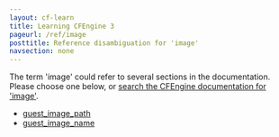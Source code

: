 ```yaml
---
layout: cf-learn
title: Learning CFEngine 3
pageurl: /ref/image
posttitle: Reference disambiguation for 'image'
navsection: none
---
```


The term 'image' could refer to several sections in the documentation. Please choose one below, or
[search the CFEngine documentation for 'image'](http://cfengine.com/docs/latest/search.html?q=image).

- [guest_image_path](http://cfengine.com/docs/latest/reference-promise-types-guest_environments.html#guest_image_path)
- [guest_image_name](http://cfengine.com/docs/latest/reference-promise-types-guest_environments.html#guest_image_name)
